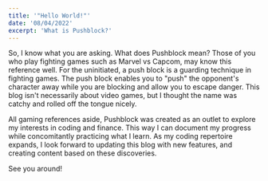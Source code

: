 ```yaml
---
title: '"Hello World!"'
date: '08/04/2022'
excerpt: 'What is Pushblock?'
---
```


So, I know what you are asking.  What does Pushblock mean?  Those of you who play fighting games such as Marvel vs Capcom, may 
know this reference well.  For the uninitiated, a push block is a guarding technique in
fighting games.  The push block enables you to "push" the opponent's character away while you are blocking and allow you to escape danger.  This blog isn't necessarily about video games, but I thought the name was catchy and rolled off the tongue nicely.    

All gaming references aside, Pushblock was created as an outlet to explore my interests in coding and finance.  This way I can document my progress while concomitantly practicing what I learn.  As my coding repertoire expands, I look forward to updating this blog with new features, and creating content based on these discoveries.  

See you around!

